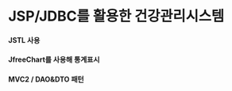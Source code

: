 <html>
<head>
<meta charset="UTF-8">
</head>
<body>
<h1>JSP/JDBC를 활용한 건강관리시스템</h1>

<h4>JSTL 사용</h4>
<h4>JfreeChart를 사용해 통계표시</h4>
<h4>MVC2 / DAO&DTO 패턴</h4>
</body>
</html>
